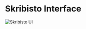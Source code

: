 # Skribisto Interface
![Skribisto UI](https://github.com/john89521/john89521.github.io/assets/124628804/497744fa-acae-468f-ba9f-18788d3dacc8)
